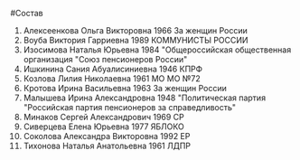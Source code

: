 #Состав
1. Алексеенкова Ольга Викторовна 1966 За женщин России
2. Воуба Виктория Гарриевна 1989 КОММУНИСТЫ РОССИИ
3. Изосимова Наталья Юрьевна 1984 \"Общероссийская общественная организация \"Союз пенсионеров России\"
4. Ишкинина Сания Абуалисиниевна 1946 КПРФ
5. Козлова Лилия Николаевна 1961 МО МО №72
6. Кротова Ирина Васильевна 1963 За женщин России
7. Малышева Ирина Александровна 1948 \"Политическая партия \"Российская партия пенсионеров за справедливость\"
8. Минаков Сергей Александрович 1969 СР
9. Сиверцева Елена Юрьевна 1977 ЯБЛОКО
10. Соколова Александра Викторовна 1992 ЕР
11. Тихонова Наталья Анатольевна 1961 ЛДПР

